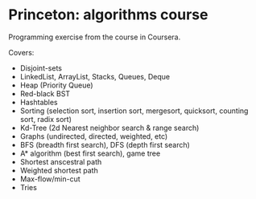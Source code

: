 # Princeton: algorithms course

Programming exercise from the course in Coursera.

Covers:
* Disjoint-sets
* LinkedList, ArrayList, Stacks, Queues, Deque
* Heap (Priority Queue)
* Red-black BST
* Hashtables
* Sorting (selection sort, insertion sort, mergesort, quicksort, counting sort, radix sort)
* Kd-Tree (2d Nearest neighbor search & range search)
* Graphs (undirected, directed, weighted, etc)
* BFS (breadth first search), DFS (depth first search)
* A* algorithm (best first search), game tree
* Shortest anscestral path
* Weighted shortest path
* Max-flow/min-cut
* Tries
